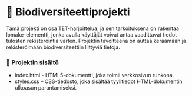# 🌿 Biodiversiteettiprojekti
Tämä projekti on osa TET-harjoittelua, ja sen tarkoituksena on rakentaa lomake-elementti, jonka avulla käyttäjät voivat antaa vaadittavat tiedot tulosten rekisteröintiä varten. Projektin tavoitteena on auttaa keräämään ja rekisteröimään biodiversiteettiin liittyviä tietoja.  
### 📂 Projektin sisältö
- index.html - HTML5-dokumentti, joka toimii verkkosivun runkona.
- styles.css – CSS-tiedosto, joka sisältää tyylitiedot HTML-dokumentin ulkoasun parantamiseksi.
